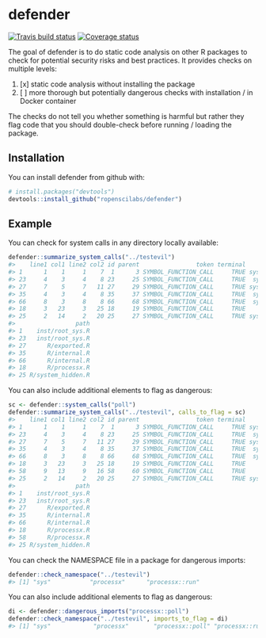 
<!-- README.md is generated from README.Rmd. Please edit that file -->
defender
========

[![Travis build status](https://travis-ci.org/ropenscilabs/defender.svg?branch=master)](https://travis-ci.org/ropenscilabs/defender) [![Coverage status](https://img.shields.io/codecov/c/github/ropenscilabs/defender/master.svg)](https://codecov.io/github/ropenscilabs/defender?branch=master)

The goal of defender is to do static code analysis on other R packages to check for potential security risks and best practices. It provides checks on multiple levels:

1.  \[x\] static code analysis without installing the package
2.  \[ \] more thorough but potentially dangerous checks with installation / in Docker container

The checks do not tell you whether something is harmful but rather they flag code that you should double-check before running / loading the package.

Installation
------------

You can install defender from github with:

``` r
# install.packages("devtools")
devtools::install_github("ropenscilabs/defender")
```

Example
-------

You can check for system calls in any directory locally available:

``` r
defender::summarize_system_calls("../testevil")
#>    line1 col1 line2 col2 id parent                token terminal    text
#> 1      1    1     1    7  1      3 SYMBOL_FUNCTION_CALL     TRUE system2
#> 23     4    3     4    8 23     25 SYMBOL_FUNCTION_CALL     TRUE  system
#> 27     7    5     7   11 27     29 SYMBOL_FUNCTION_CALL     TRUE system2
#> 35     4    3     4    8 35     37 SYMBOL_FUNCTION_CALL     TRUE  system
#> 66     8    3     8    8 66     68 SYMBOL_FUNCTION_CALL     TRUE  system
#> 18     3   23     3   25 18     19 SYMBOL_FUNCTION_CALL     TRUE     run
#> 25     2   14     2   20 25     27 SYMBOL_FUNCTION_CALL     TRUE system2
#>                 path
#> 1    inst/root_sys.R
#> 23   inst/root_sys.R
#> 27      R/exported.R
#> 35      R/internal.R
#> 66      R/internal.R
#> 18      R/processx.R
#> 25 R/system_hidden.R
```

You can also include additional elements to flag as dangerous:

``` r
sc <- defender::system_calls("poll")
defender::summarize_system_calls("../testevil", calls_to_flag = sc)
#>    line1 col1 line2 col2 id parent                token terminal    text
#> 1      1    1     1    7  1      3 SYMBOL_FUNCTION_CALL     TRUE system2
#> 23     4    3     4    8 23     25 SYMBOL_FUNCTION_CALL     TRUE  system
#> 27     7    5     7   11 27     29 SYMBOL_FUNCTION_CALL     TRUE system2
#> 35     4    3     4    8 35     37 SYMBOL_FUNCTION_CALL     TRUE  system
#> 66     8    3     8    8 66     68 SYMBOL_FUNCTION_CALL     TRUE  system
#> 18     3   23     3   25 18     19 SYMBOL_FUNCTION_CALL     TRUE     run
#> 58     9   13     9   16 58     60 SYMBOL_FUNCTION_CALL     TRUE    poll
#> 25     2   14     2   20 25     27 SYMBOL_FUNCTION_CALL     TRUE system2
#>                 path
#> 1    inst/root_sys.R
#> 23   inst/root_sys.R
#> 27      R/exported.R
#> 35      R/internal.R
#> 66      R/internal.R
#> 18      R/processx.R
#> 58      R/processx.R
#> 25 R/system_hidden.R
```

You can check the NAMESPACE file in a package for dangerous imports:

``` r
defender::check_namespace("../testevil")
#> [1] "sys"           "processx"      "processx::run"
```

You can also include additional elements to flag as dangerous:

``` r
di <- defender::dangerous_imports("processx::poll")
defender::check_namespace("../testevil", imports_to_flag = di)
#> [1] "sys"            "processx"       "processx::poll" "processx::run"
```
